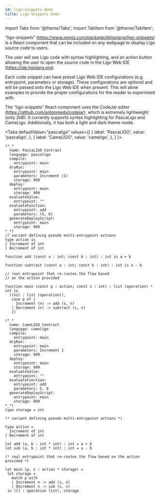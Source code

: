 ```yaml
---
id: ligo-snippets-demo
title: Ligo-Snippets Demo
---
```


import Tabs from '@theme/Tabs';
import TabItem from '@theme/TabItem';

“ligo-snippets” (https://www.npmjs.com/package/@ligolang/ligo-snippets) is a React component that can be included on any webpage to display Ligo source code to users.

The user will see Ligo code with syntax highlighting, and an action button allowing the user to open the source code in the Ligo Web IDE (https://ide.ligolang.org).

Each code snippet can have preset Ligo Web IDE configurations (e.g. entrypoint, parameters or storage). These configurations are optional and will be passed onto the Ligo Web IDE when present. This will allow examples to provide the proper configurations for the reader to experiment with.

The “ligo-snippets” React component uses the CodeJar editor (https://github.com/antonmedv/codejar), which is extremely lightweight (only 2kB).  It currently supports syntax highlighting for PascaLigo and CameLigo. Additionally, it has both a light and dark theme mode.



<Tabs
  defaultValue="pascaligo"
  values={[
    { label: 'PascaLIGO', value: 'pascaligo', },
    { label: 'CameLIGO', value: 'cameligo', },
  ]
}>
<TabItem value="pascaligo">

```pascaligo {"name": "Ligo Introduction Example", "editor": true}
(*_*
  name: PascaLIGO Contract
  language: pascaligo
  compile:
    entrypoint: main
  dryRun:
    entrypoint: main
    parameters: Increment (1)
    storage: 999
  deploy:
    entrypoint: main
    storage: 999
  evaluateValue:
    entrypoint: ""
  evaluateFunction:
    entrypoint: add
    parameters: (5, 6)
  generateDeployScript:
    entrypoint: main
    storage: 999
*_*)
// variant defining pseudo multi-entrypoint actions
type action is
| Increment of int
| Decrement of int

function add (const a : int; const b : int) : int is a + b

function subtract (const a : int; const b : int) : int is a - b

// real entrypoint that re-routes the flow based
// on the action provided

function main (const p : action; const s : int) : list (operation) * int is
  ((nil : list (operation)),
   case p of [
     Increment (n) -> add (s, n)
   | Decrement (n) -> subtract (s, n)
   ])
```

</TabItem>
<TabItem value="cameligo">

```cameligo {"name": "Ligo Introduction Example", "editor": true}
(*_*
  name: CameLIGO Contract
  language: cameligo
  compile:
    entrypoint: main
  dryRun:
    entrypoint: main
    parameters: Increment 1
    storage: 999
  deploy:
    entrypoint: main
    storage: 999
  evaluateValue:
    entrypoint: ""
  evaluateFunction:
    entrypoint: add
    parameters: 5, 6
  generateDeployScript:
    entrypoint: main
    storage: 999
*_*)
type storage = int

(* variant defining pseudo multi-entrypoint actions *)

type action =
  Increment of int
| Decrement of int

let add (a, b : int * int) : int = a + b
let sub (a, b : int * int) : int = a - b

(* real entrypoint that re-routes the flow based on the action provided *)

let main (p, s : action * storage) =
 let storage =
   match p with
   | Increment n -> add (s, n)
   | Decrement n -> sub (s, n)
 in ([] : operation list), storage

```

</TabItem>
</Tabs>
